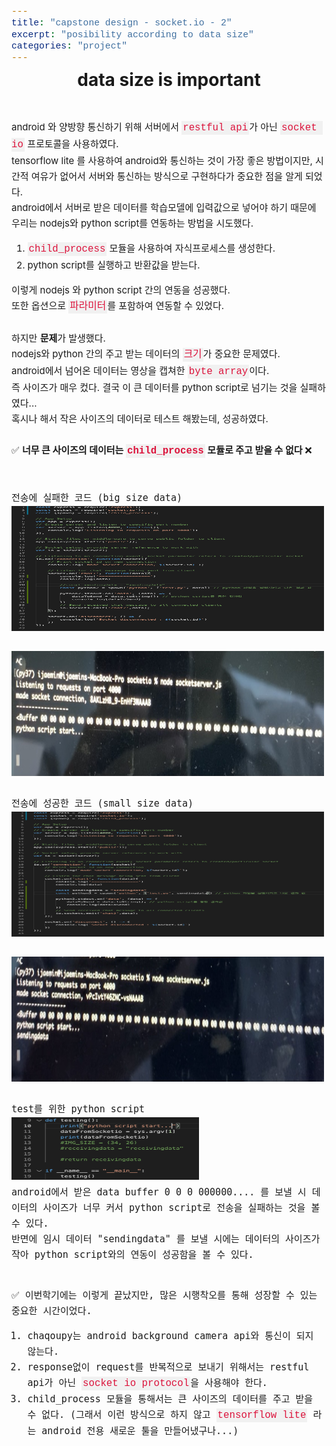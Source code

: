 ```yaml
---
title: "capstone design - socket.io - 2"
excerpt: "posibility according to data size"
categories: "project"
---
```


<style>
code {
  font-family: Consolas,"courier new";
  color: crimson;
  background-color: #f1f1f1;
  padding: 2px;
  font-size: 105%;
}
</style>

<div style = "font-size: 28px; line-height: 25px;">
<center><strong>data size is important</strong></center><br><br>
</div>

<div style = "font-size: 15px; line-height: 25px; text-align: left">
android 와 양방향 통신하기 위해 서버에서 <code>restful api</code>가 아닌 <code>socket io</code> 프로토콜을 사용하였다. <br>
tensorflow lite 를 사용하여 android와 통신하는 것이 가장 좋은 방법이지만, 시간적 여유가 없어서 서버와 통신하는 방식으로 구현하다가 중요한 점을 알게 되었다. <br>
android에서 서버로 받은 데이터를 학습모델에 입력값으로 넣어야 하기 때문에 우리는 nodejs와 python script를 연동하는 방법을 시도했다.<br>
<ol>
<li><code>child_process</code> 모듈을 사용하여 자식프로세스를 생성한다.</li>
<li>python script를 실행하고 반환값을 받는다. </li>
</ol>
이렇게 nodejs 와 python script 간의 연동을 성공했다. <br>
또한 옵션으로 <code>파라미터</code>를 포함하여 연동할 수 있었다. 
<br><br>
하지만 <strong>문제</strong>가 발생했다. <br>
nodejs와 python 간의 주고 받는 데이터의 <code>크기</code>가 중요한 문제였다.<br>
android에서 넘어온 데이터는 영상을 캡쳐한 <code>byte array</code>이다. <br>
즉 사이즈가 매우 컸다. 결국 이 큰 데이터를 python script로 넘기는 것을 실패하였다...<br>
혹시나 해서 작은 사이즈의 데이터로 테스트 해봤는데, 성공하였다. <br><br>
&#9989; <strong>너무 큰 사이즈의 데이터는 <code>child_process</code> 모듈로 주고 받을 수 없다 </strong>&#10060; <br>
<br><br>
<div style = "font-size: 15px; line-height: 25px; font-family: monospace;">
전송에 실패한 코드 (big size data)
</div>
<img src = "\assets\images\childprocess_fail.png"  border=0 width = "500" height = "200"><br><br>
<img src = "\assets\images\no.jpg"  border=0 width = "500" height = "200"><br><br>

<div style = "font-size: 15px; line-height: 25px; font-family: monospace;">
전송에 성공한 코드 (small size data)
</div>
<img src = "\assets\images\childprocess_success.png"  border=0 width = "500" height = "200"><br><br>
<img src = "\assets\images\yes.jpg"  border=0 width = "500" height = "200"><br><br>
<div style = "font-size: 15px; line-height: 25px; font-family: monospace;">
test를 위한 python script
<br>
<img src = "\assets\images\pytest.png"  border=0 width = "300" height = "100"><br>
android에서 받은 data buffer 0 0 0 000000.... 를 보낼 시 데이터의 사이즈가 너무 커서 python script로 전송을 실패하는 것을 볼 수 있다. <br>
반면에 임시 데이터 "sendingdata" 를 보낼 시에는 데이터의 사이즈가 작아 python script와의 연동이 성공함을 볼 수 있다. <br><br>


&#9989; 이번학기에는 이렇게 끝났지만, 많은 시행착오를 통해 성장할 수 있는 중요한 시간이었다. 
<div style = "font-size: 15px; line-height: 25px; font-family: monospace;">
<ol>
<li>chaqoupy는 android background camera api와 통신이 되지 않는다.</li>
<li>response없이 request를 반복적으로 보내기 위해서는 restful api가 아닌 <code>socket io protocol</code>을 사용해야 한다.</li>
<li>child_process 모듈을 통해서는 큰 사이즈의 데이터를 주고 받을 수 없다. (그래서 이런 방식으로 하지 않고 <code>tensorflow lite</code> 라는 android 전용 새로운 툴을 만들어냈구나...)</li>
</ol>

